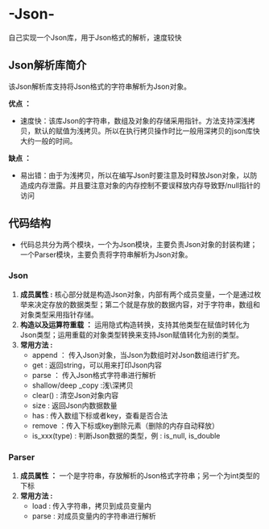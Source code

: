 # -Json-
自己实现一个Json库，用于Json格式的解析，速度较快
## Json解析库简介
该Json解析库支持将Json格式的字符串解析为Json对象。

**优点 ：**
* 速度快：该库Json的字符串，数组及对象的存储采用指针。方法支持深浅拷贝，默认的赋值为浅拷贝。所以在执行拷贝操作时比一般用深拷贝的json库快大约一般的时间。

**缺点 ：**
* 易出错：由于为浅拷贝，所以在编写Json时要注意及时释放Json对象，以防造成内存泄露。并且要注意对象的内存控制不要误释放内存导致野/null指针的访问
## 代码结构
* 代码总共分为两个模块，一个为Json模块，主要负责Json对象的封装构建；一个Parser模块，主要负责将字符串解析为Json对象。
### Json
1. **成员属性 :**  核心部分就是构造Json对象，内部有两个成员变量，一个是通过枚举来决定存放的数据类型；第二个就是存放的数据内容，对于字符串，数组和对象类型采用指针存储。
2. **构造以及运算符重载 ：** 运用隐式构造转换，支持其他类型在赋值时转化为Json类型；运用重载的对象类型转换来支持Json赋值转化为别的类型。
3. **常用方法 :** 
    * append ： 传入Json对象，当Json为数组时对Json数组进行扩充。
    * get : 返回string，可以用来打印Json内容
    * parse ： 传入Json格式字符串进行解析
    * shallow/deep _copy :浅\深拷贝
    * clear() : 清空Json对象内容
    * size : 返回Json内数据数量
    * has : 传入数组下标或者key，查看是否合法
    * remove ：传入下标或key删除元素（删除的内存自动释放）
    * is_xxx(type) : 判断Json数据的类型，例 : is_null, is_double
### Parser
1. **成员属性 ：** 一个是字符串，存放解析的Json格式字符串；另一个为int类型的下标
2. **常用方法 :**
    * load : 传入字符串，拷贝到成员变量内
    * parse : 对成员变量内的字符串进行解析
